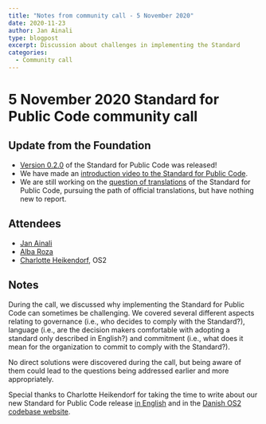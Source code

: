 ```yaml
---
title: "Notes from community call - 5 November 2020"
date: 2020-11-23
author: Jan Ainali
type: blogpost
excerpt: Discussion about challenges in implementing the Standard
categories:
  - Community call
---
```


# 5 November 2020 Standard for Public Code community call

## Update from the Foundation

* [Version 0.2.0](https://github.com/publiccodenet/standard/releases/tag/0.2.0) of the Standard for Public Code was released!
* We have made an [introduction video to the Standard for Public Code](https://www.youtube.com/watch?v=QWt6vB-cipE).
* We are still working on the [question of translations](https://github.com/publiccodenet/standard/issues/336) of the Standard for Public Code, pursuing the path of official translations, but have nothing new to report.

## Attendees

* [Jan Ainali](https://publiccode.net/team/jan-ainali.html)
* [Alba Roza](https://web.archive.org/web/20210225190155/https://publiccode.net/who-we-are/team/alba-roza.html)
* [Charlotte Heikendorf](https://os2.eu/bruger/charlotte-heikendorf), OS2

## Notes

During the call, we discussed why implementing the Standard for Public Code can sometimes be challenging. We covered several different aspects relating to governance (i.e., who decides to comply with the Standard?), language (i.e., are the decision makers comfortable with adopting a standard only described in English?) and commitment (i.e., what does it mean for the organization to commit to comply with the Standard?).

No direct solutions were discovered during the call, but being aware of them could lead to the questions being addressed earlier and more appropriately.

Special thanks to Charlotte Heikendorf for taking the time to write about our new Standard for Public Code release [in English](https://joinup.ec.europa.eu/collection/open-source-observatory-osor/news/new-release-standard-public-code) and in the [Danish OS2 codebase website](https://os2.eu/blog/ny-release-af-standard-public-code).

